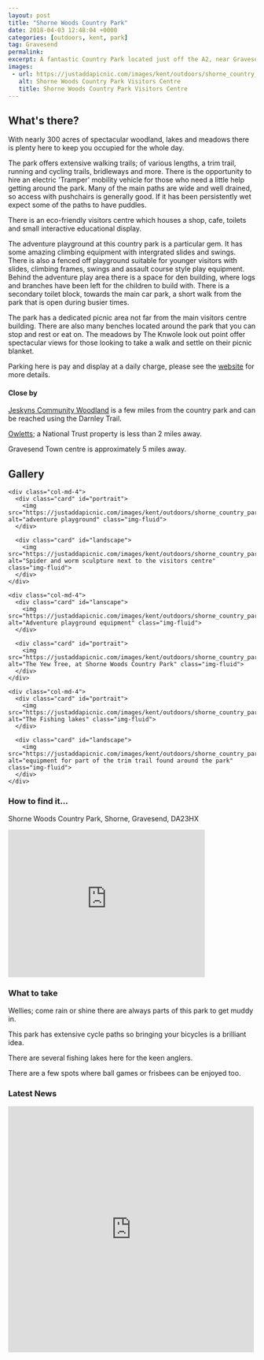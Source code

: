 ```yaml
---
layout: post
title: "Shorne Woods Country Park"
date: 2018-04-03 12:48:04 +0000
categories: [outdoors, kent, park]
tag: Gravesend
permalink: 
excerpt: A fantastic Country Park located just off the A2, near Gravesend.  This park offers extensive walking, running and cycling trails throughout the park.  There is a brilliant play area suitable for all ages, den building and a fitness trail.  Off-road mobility scooters make it accessible to almost everyone.
images:
 - url: https://justaddapicnic.com/images/kent/outdoors/shorne_country_park/shorne1.jpg
   alt: Shorne Woods Country Park Visitors Centre
   title: Shorne Woods Country Park Visitors Centre
---
```


## What's there?

With nearly 300 acres of spectacular woodland, lakes and meadows there is plenty here to keep you occupied for the whole day.  

The park offers extensive walking trails; of various lengths, a trim trail, running and cycling trails, bridleways and more.  There is the opportunity to hire an electric 'Tramper' mobility vehicle for those who need a little help getting around the park.  Many of the main paths are wide and well drained, so access with pushchairs is generally good.  If it has been persistently wet expect some of the paths to have puddles.

There is an eco-friendly visitors centre which houses a shop, cafe, toilets and small interactive educational display.

The adventure playground at this country park is a particular gem.  It has some amazing climbing equipment with intergrated slides and swings.  There is also a fenced off playground suitable for younger visitors with slides, climbing frames, swings and assault course style play equipment.  Behind the adventure play area there is a space for den building, where logs and branches have been left for the children to build with.  There is a secondary toilet block, towards the main car park, a short walk from the park that is open during busier times.

The park has a dedicated picnic area not far from the main visitors centre building.  There are also many benches located around the park that you can stop and rest or eat on.  The meadows by The Knwole look out point offer spectacular views for those looking to take a walk and settle on their picnic blanket.

Parking here is pay and display at a daily charge, please see the [website](https://www.kent.gov.uk/leisure-and-community/kent-country-parks/shorne-woods-country-park#tab-3) for more details.

#### Close by

[Jeskyns Community Woodland](https://www.justaddapicnic.com/outdoors/kent/park/2018/01/08/jeskyns-park.html) is a few miles from the country park and can be reached using the Darnley Trail.

[Owletts](https://www.nationaltrust.org.uk/owletts); a National Trust property is less than 2 miles away.

Gravesend Town centre is approximately 5 miles away.


## Gallery

<div class="container">

  <div class="row">

    <div class="col-md-4">
      <div class="card" id="portrait">
        <img src="https://justaddapicnic.com/images/kent/outdoors/shorne_country_park/shorne4.jpg" alt="adventure playground" class="img-fluid">
      </div>

      <div class="card" id="landscape">
        <img src="https://justaddapicnic.com/images/kent/outdoors/shorne_country_park/shorne2.jpg" alt="Spider and worm sculpture next to the visitors centre" class="img-fluid">
      </div>  
    </div>

    <div class="col-md-4">
      <div class="card" id="lanscape">
        <img src="https://justaddapicnic.com/images/kent/outdoors/shorne_country_park/shorne3.jpg" alt="Adventure playground equipment" class="img-fluid">
      </div>

      <div class="card" id="portrait">
        <img src="https://justaddapicnic.com/images/kent/outdoors/shorne_country_park/shorne6.jpg" alt="The Yew Tree, at Shorne Woods Country Park" class="img-fluid">
      </div>
    </div>

    <div class="col-md-4">
      <div class="card" id="portrait">
        <img src="https://justaddapicnic.com/images/kent/outdoors/shorne_country_park/shorne5.jpg" alt="The Fishing lakes" class="img-fluid">
      </div>

      <div class="card" id="landscape">
        <img src="https://justaddapicnic.com/images/kent/outdoors/shorne_country_park/shorne7.jpg" alt="equipment for part of the trim trail found around the park" class="img-fluid">
      </div>
    </div>

  </div>      
</div>


### How to find it...

Shorne Woods Country Park, Shorne, Gravesend, DA23HX

<iframe src="https://www.google.com/maps/embed?pb=!1m18!1m12!1m3!1d2488.990332509881!2d0.4192609517539659!3d51.40323232603443!2m3!1f0!2f0!3f0!3m2!1i1024!2i768!4f13.1!3m3!1m2!1s0x47d8ca4cbb406475%3A0x148c24ad209c28da!2sShorne+Woods+Country+Park!5e0!3m2!1sen!2suk!4v1522844953615" width="400" height="300" frameborder="0" style="border:0" allowfullscreen></iframe>

### What to take

Wellies; come rain or shine there are always parts of this park to get muddy in.

This park has extensive cycle paths so bringing your bicycles is a brilliant idea.

There are several fishing lakes here for the keen anglers.

There are a few spots where ball games or frisbees can be enjoyed too.

### Latest News

<div class="container">
  <div class="row">
    <div class="col-md-6">
      <!-- Facebook plugin code -->
      <iframe src="https://www.facebook.com/plugins/page.php?href=https%3A%2F%2Fwww.facebook.com%2FShorneWoods%2F&tabs=timeline&width=500&height=500&small_header=true&adapt_container_width=true&hide_cover=false&show_facepile=true&appId" width="500" height="500" style="border:none;overflow:hidden" scrolling="no" frameborder="0" allowTransparency="true" allow="encrypted-media"></iframe>
    </div>
  </div>
</div>
